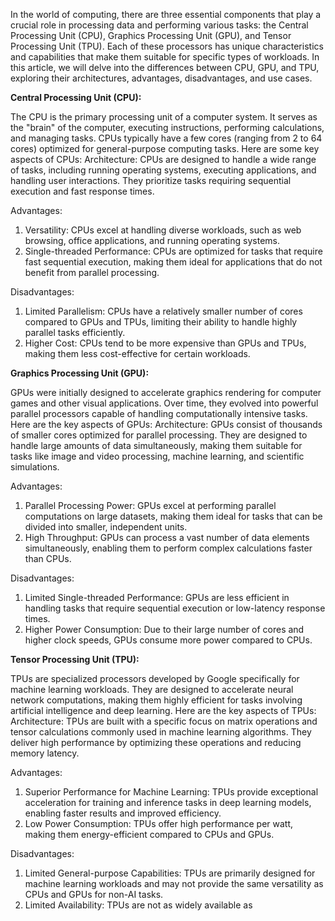 In the world of computing, there are three essential components that play a crucial role in processing data and performing various tasks: the Central Processing Unit (CPU), Graphics Processing Unit (GPU), and Tensor Processing Unit (TPU). Each of these processors has unique characteristics and capabilities that make them suitable for specific types of workloads. In this article, we will delve into the differences between CPU, GPU, and TPU, exploring their architectures, advantages, disadvantages, and use cases.

**Central Processing Unit (CPU):**

The CPU is the primary processing unit of a computer system. It serves as the "brain" of the computer, executing instructions, performing calculations, and managing tasks. CPUs typically have a few cores (ranging from 2 to 64 cores) optimized for general-purpose computing tasks. Here are some key aspects of CPUs:
Architecture: CPUs are designed to handle a wide range of tasks, including running operating systems, executing applications, and handling user interactions. They prioritize tasks requiring sequential execution and fast response times.

Advantages:
1. Versatility: CPUs excel at handling diverse workloads, such as web browsing, office applications, and running operating systems.
2. Single-threaded Performance: CPUs are optimized for tasks that require fast sequential execution, making them ideal for applications that do not benefit from parallel processing.

Disadvantages:
1. Limited Parallelism: CPUs have a relatively smaller number of cores compared to GPUs and TPUs, limiting their ability to handle highly parallel tasks efficiently.
2. Higher Cost: CPUs tend to be more expensive than GPUs and TPUs, making them less cost-effective for certain workloads.

**Graphics Processing Unit (GPU):**

GPUs were initially designed to accelerate graphics rendering for computer games and other visual applications. Over time, they evolved into powerful parallel processors capable of handling computationally intensive tasks. Here are the key aspects of GPUs:
Architecture: GPUs consist of thousands of smaller cores optimized for parallel processing. They are designed to handle large amounts of data simultaneously, making them suitable for tasks like image and video processing, machine learning, and scientific simulations.

Advantages:
1. Parallel Processing Power: GPUs excel at performing parallel computations on large datasets, making them ideal for tasks that can be divided into smaller, independent units.
2. High Throughput: GPUs can process a vast number of data elements simultaneously, enabling them to perform complex calculations faster than CPUs.

Disadvantages:
1. Limited Single-threaded Performance: GPUs are less efficient in handling tasks that require sequential execution or low-latency response times.
2. Higher Power Consumption: Due to their large number of cores and higher clock speeds, GPUs consume more power compared to CPUs.

**Tensor Processing Unit (TPU):**

TPUs are specialized processors developed by Google specifically for machine learning workloads. They are designed to accelerate neural network computations, making them highly efficient for tasks involving artificial intelligence and deep learning. Here are the key aspects of TPUs:
Architecture: TPUs are built with a specific focus on matrix operations and tensor calculations commonly used in machine learning algorithms. They deliver high performance by optimizing these operations and reducing memory latency.

Advantages:
1. Superior Performance for Machine Learning: TPUs provide exceptional acceleration for training and inference tasks in deep learning models, enabling faster results and improved efficiency.
2. Low Power Consumption: TPUs offer high performance per watt, making them energy-efficient compared to CPUs and GPUs.

Disadvantages:
1. Limited General-purpose Capabilities: TPUs are primarily designed for machine learning workloads and may not provide the same versatility as CPUs and GPUs for non-AI tasks.
2. Limited Availability: TPUs are not as widely available as
<br>
<br>
